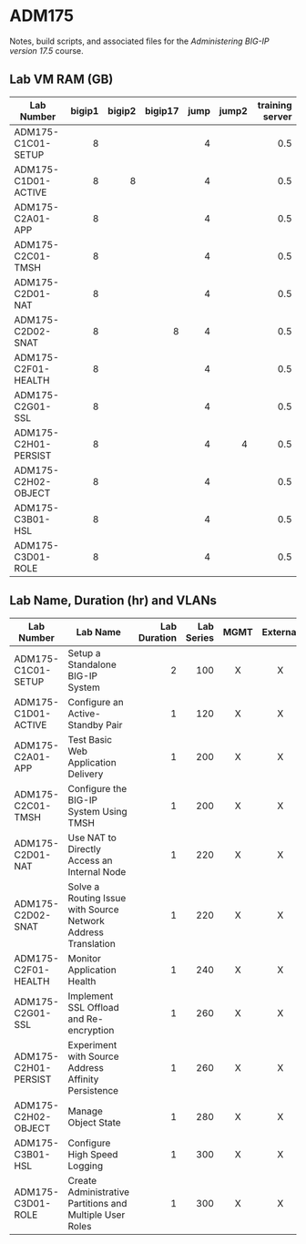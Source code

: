 # ADM175
Notes, build scripts, and associated files for the *Administering BIG-IP version 17.5* course.

## Lab VM RAM (GB)
|Lab Number            |bigip1|bigip2|bigip17|jump|jump2|training server|
|----------------------|-----:|-----:|------:|---:|----:|--------------:|
|ADM175-C1C01-SETUP    |8     |      |       |4   |     |0.5            |
|ADM175-C1D01-ACTIVE   |8     |8     |       |4   |     |0.5            |
|ADM175-C2A01-APP      |8     |      |       |4   |     |0.5            |
|ADM175-C2C01-TMSH     |8     |      |       |4   |     |0.5            |
|ADM175-C2D01-NAT      |8     |      |       |4   |     |0.5            |
|ADM175-C2D02-SNAT     |8     |      |8      |4   |     |0.5            |
|ADM175-C2F01-HEALTH   |8     |      |       |4   |     |0.5            |
|ADM175-C2G01-SSL      |8     |      |       |4   |     |0.5            |
|ADM175-C2H01-PERSIST  |8     |      |       |4   |4    |0.5            |
|ADM175-C2H02-OBJECT   |8     |      |       |4   |     |0.5            |
|ADM175-C3B01-HSL      |8     |      |       |4   |     |0.5            |
|ADM175-C3D01-ROLE     |8     |      |       |4   |     |0.5            |

## Lab Name, Duration (hr) and VLANs
|Lab Number            |Lab Name                                                     |Lab Duration|Lab Series|MGMT|External|Internal|
|----------------------|-------------------------------------------------------------|-----------:|---------:|:--:|:------:|:------:|
|ADM175-C1C01-SETUP    |Setup a Standalone BIG-IP System                             |2           |100       |X   |X       |X       |
|ADM175-C1D01-ACTIVE   |Configure an Active-Standby Pair                             |1           |120       |X   |X       |X       |
|ADM175-C2A01-APP      |Test Basic Web Application Delivery                          |1           |200       |X   |X       |X       |
|ADM175-C2C01-TMSH     |Configure the BIG-IP System Using TMSH                       |1           |200       |X   |X       |X       |
|ADM175-C2D01-NAT      |Use NAT to Directly Access an Internal Node                  |1           |220       |X   |X       |X       |
|ADM175-C2D02-SNAT     |Solve a Routing Issue with Source Network Address Translation|1           |220       |X   |X       |X       |
|ADM175-C2F01-HEALTH   |Monitor Application Health                                   |1           |240       |X   |X       |X       |
|ADM175-C2G01-SSL      |Implement SSL Offload and Re-encryption                      |1           |260       |X   |X       |X       |
|ADM175-C2H01-PERSIST  |Experiment with Source Address Affinity Persistence          |1           |260       |X   |X       |X       |
|ADM175-C2H02-OBJECT   |Manage Object State                                          |1           |280       |X   |X       |X       |
|ADM175-C3B01-HSL      |Configure High Speed Logging                                 |1           |300       |X   |X       |X       |
|ADM175-C3D01-ROLE     |Create Administrative Partitions and Multiple User Roles     |1           |300       |X   |X       |X       |
